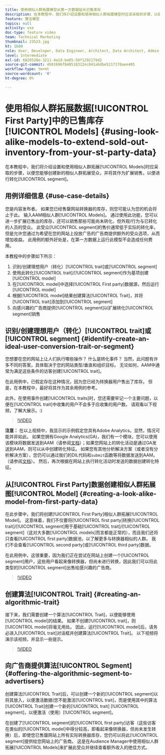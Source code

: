```yaml
---
title: 使用相似人群拓展模型从第一方数据延长已售库存
description: 在本教程中，我们将介绍设置和使用相似人群拓展模型时应该采取的步骤，以便您能够创建新的相似人群拓展受众，并将其作为转化区段的扩展进行销售。
feature: 算法模型
topics: null
activity: use
doc-type: feature video
team: Technical Marketing
thumbnail: 23523.jpg
kt: 1688
role: User, Developer, Data Engineer, Architect, Data Architect, Admin, Leader
level: Intermediate
exl-id: 6820528e-3211-4a1d-be05-50f1292179d2
source-git-commit: 4b91696f840518312ec041abdbe5217178aee405
workflow-type: tm+mt
source-wordcount: '0'
ht-degree: 0%

---
```


# 使用相似人群拓展数据[!UICONTROL First Party]中的已售库存[!UICONTROL Models] {#using-look-alike-models-to-extend-sold-out-inventory-from-your-st-party-data}

在本教程中，我们将介绍设置和使用相似人群拓展[!UICONTROL Models]时应采取的步骤，以便您能够创建新的相似人群拓展受众，并将其作为扩展销售，以便进行转化[!UICONTROL segment]。

## 用例详细信息 {#use-case-details}

您是内容发布者。 如果您已经售罄网站转换器的库存，则您可能认为您的机会将止于此。 输入AAM相似人群[!UICONTROL Models]。 通过使用此功能，您可以进一步扩展已售出的库存，还可以销售那些可能尚未转化，但外观/行为与已转化的人员的受众。 此受众[!UICONTROL segment]的售价通常低于实际的转化率，但是允许您通过为希望在您的网站上投放广告的广告商提供额外的受众选项，从而增加收益。 此用例的额外好处是，在第一方数据上运行此模型不会造成任何费用。

本教程中的步骤如下所示：

1. 识别/创建理想用户（转化）[!UICONTROL trait]或[!UICONTROL segment]
1. 使用此转化[!UICONTROL trait]/[!UICONTROL segment]作为基项创建[!UICONTROL model]
1. 在[!UICONTROL model]中选择[!UICONTROL First party]数据源，然后运行[!UICONTROL model]
1. 根据[!UICONTROL model]结果创建算法[!UICONTROL Trait]，并将[!UICONTROL trait]添加到[!UICONTROL segment]
1. 向感兴趣的广告商提供[!UICONTROL segment]以扩展转化[!UICONTROL segment]销售

## 识别/创建理想用户（转化）[!UICONTROL trait]或[!UICONTROL segment] {#identify-create-an-ideal-user-conversion-trait-or-segment}

您想要在您的网站上让人们执行哪些操作？ 什么是转化事件？ 当然，此问题有许多不同的答案，具体取决于您的网站类型/垂直和组织目标。 无论如何，AAM中通常为满足这些条件的访客创建[!UICONTROL trait]。

在此用例中，已假定存在这种情况，因为您已经为转换器用户售出了库存。 但是，在本教程中，最好将其作为其余用例的参考。

此外，在使用事件创建[!UICONTROL traits]时，您还需要牢记一个主要问题，以便在[!UICONTROL trait]中收集的用户不会多于应收集的用户数。 请观看以下视频，了解大展示。:)

>[!VIDEO](https://video.tv.adobe.com/v/23431/?quality=12)

**注意：** 在以上视频中，我显示的示例假定您具有Adobe Analytics。显然，情况可能并非如此。 如果您拥有Google Analytics(GA)，我们有一个模块，您可以使用该模块将数据发送到AAM（请参阅[文档](https://marketing.adobe.com/resources/help/en_US/aam/dil-google-universal-analytics.html)）；如果您网站上的转化活动是通过GA发送到AAM，则可以从中创建转化特征。 如果您有其他分析解决方案（或者没有分析解决方案），您仍可以通过我们的DIL代码和`submit`函数等将数据发送到AAM。 （请参阅[文档](https://marketing.adobe.com/resources/help/en_US/aam/c_dil.html)）。 然后，再次根据在网站上执行转化活动时发送的数据创建转化特征。

## 从[!UICONTROL First Party]数据创建相似人群拓展图[!UICONTROL Model] {#creating-a-look-alike-model-from-first-party-data}

在此步骤中，我们将创建[!UICONTROL First Party]相似人群拓展[!UICONTROL Model]。 这意味着，我们不仅要将[!UICONTROL first party]转换[!UICONTROL trait]/[!UICONTROL segment]用于基础[!UICONTROL trait]/[!UICONTROL segment]（这对大多数[!UICONTROL models]而言都是正常的），而且我们还将只查看[!UICONTROL first party]数据池，以了解更多与转换器相似的人群。 我们不会查看[!UICONTROL second party]或[!UICONTROL third party]数据。

在此用例中，这很重要，因为我们正在尝试在网站上创建一个[!UICONTROL segment]用户，这些用户看起来像转换器，但尚未进行转换，因此我们可以将此类型的[!UICONTROL segment]出售给感兴趣的广告商。

>[!VIDEO](https://video.tv.adobe.com/v/23504/?quality-12)

## 创建算法[!UICONTROL Trait] {#creating-an-algorithmic-trait}

接下来，我们需要创建一个算法[!UICONTROL Trait]，以便能够使用[!UICONTROL model]的结果。 如果不创建[!UICONTROL trait]，则[!UICONTROL model]将毫无用处。 因此，运行[!UICONTROL model]后，请务必进入[!UICONTROL trait]对话框并创建算法[!UICONTROL Trait]。 以下视频将演示该视频，并显示一些提示。

>[!VIDEO](https://video.tv.adobe.com/v/23523/?quality=12)

## 向广告商提供算法[!UICONTROL Segment] {#offering-the-algorithmic-segment-to-advertisers}

创建算法[!UICONTROL Trait]后，可以创建一个新的[!UICONTROL segment]以将其放入，以便激活数据(您不能激活[!UICONTROL trait]，而是使用其中的算法[!UICONTROL Trait]创建一个新的[!UICONTROL trait] [!UICONTROL segment]，以便激活（使用）[!UICONTROL segment]。

在创建了[!UICONTROL segment]的[!UICONTROL first party]访客（这些访客在类似的[!UICONTROL model]中得分较高，即看起来像转换器，但尚未发生转换）后，即使您已售罄网站上所有实际转换器库存，您仍可以将此[!UICONTROL segment]提供给您网站上的广告商。 这是在Audience Manager中使用相似人群拓展[!UICONTROL Models]来扩展此受众并继续查看额外收入的绝佳方式。
